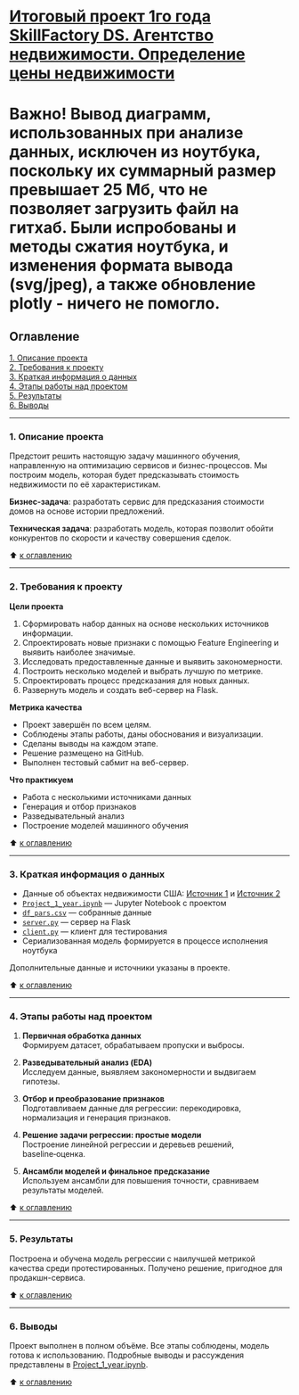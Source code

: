 # [Итоговый проект 1го года SkillFactory DS. Агентство недвижимости. Определение цены недвижимости](https://github.com/ski58/sf_final_project_1/blob/main/Project_1_year.ipynb)

# Важно! Вывод диаграмм, использованных при анализе данных, исключен из ноутбука, поскольку их суммарный размер превышает 25 Мб, что не позволяет загрузить файл на гитхаб. Были испробованы и методы сжатия ноутбука, и изменения формата вывода (svg/jpeg), а также обновление plotly - ничего не помогло.

## Оглавление
[1. Описание проекта](#1-описание-проекта)  
[2. Требования к проекту](#2-требования-к-проекту)  
[3. Краткая информация о данных](#3-краткая-информация-о-данных)  
[4. Этапы работы над проектом](#4-этапы-работы-над-проектом)  
[5. Результаты](#5-результаты)  
[6. Выводы](#6-выводы)

---

### 1. Описание проекта
Предстоит решить настоящую задачу машинного обучения, направленную на оптимизацию сервисов и бизнес-процессов. Мы построим модель, которая будет предсказывать стоимость недвижимости по её характеристикам.

**Бизнес-задача**: разработать сервис для предсказания стоимости домов на основе истории предложений.

**Техническая задача**: разработать модель, которая позволит обойти конкурентов по скорости и качеству совершения сделок.

:arrow_up: [к оглавлению](#оглавление)

---

### 2. Требования к проекту

**Цели проекта**
1. Сформировать набор данных на основе нескольких источников информации.
2. Спроектировать новые признаки с помощью Feature Engineering и выявить наиболее значимые.
3. Исследовать предоставленные данные и выявить закономерности.
4. Построить несколько моделей и выбрать лучшую по метрике.
5. Спроектировать процесс предсказания для новых данных.
6. Развернуть модель и создать веб-сервер на Flask.

**Метрика качества**
- Проект завершён по всем целям.
- Соблюдены этапы работы, даны обоснования и визуализации.
- Сделаны выводы на каждом этапе.
- Решение размещено на GitHub.
- Выполнен тестовый сабмит на веб-сервер.

**Что практикуем**
- Работа с несколькими источниками данных
- Генерация и отбор признаков
- Разведывательный анализ
- Построение моделей машинного обучения

:arrow_up: [к оглавлению](#оглавление)

---

### 3. Краткая информация о данных
- Данные об объектах недвижимости США: [Источник 1](https://drive.google.com/file/d/11-ZNNIdcQ7TbT8Y0nsQ3Q0eiYQP__NIW/view?usp=share_link) и [Источник 2](https://drive.google.com/file/d/17aj_EZ7BRqsOYbhjEH8hwlURmc5o35jp/view?usp=share_link)
- [`Project_1_year.ipynb`](https://github.com/ski58/sf_final_project_1/blob/main/Project_1_year.ipynb) — Jupyter Notebook с проектом
- [`df_pars.csv`](https://github.com/ski58/sf_final_project_1/blob/main/df_pars.csv) — собранные данные
- [`server.py`](https://github.com/ski58/sf_final_project_1/blob/main/server.py) — сервер на Flask
- [`client.py`](https://github.com/ski58/sf_final_project_1/blob/main/client.py) — клиент для тестирования
- Сериализованная модель формируется в процессе исполнения ноутбука

Дополнительные данные и источники указаны в проекте.

:arrow_up: [к оглавлению](#оглавление)

---

### 4. Этапы работы над проектом

1. **Первичная обработка данных**  
   Формируем датасет, обрабатываем пропуски и выбросы.

2. **Разведывательный анализ (EDA)**  
   Исследуем данные, выявляем закономерности и выдвигаем гипотезы.

3. **Отбор и преобразование признаков**  
   Подготавливаем данные для регрессии: перекодировка, нормализация и генерация признаков.

4. **Решение задачи регрессии: простые модели**  
   Построение линейной регрессии и деревьев решений, baseline‑оценка.

5. **Ансамбли моделей и финальное предсказание**  
   Используем ансамбли для повышения точности, сравниваем результаты моделей.

:arrow_up: [к оглавлению](#оглавление)

---

### 5. Результаты

Построена и обучена модель регрессии с наилучшей метрикой качества среди протестированных. Получено решение, пригодное для продакшн-сервиса.

:arrow_up: [к оглавлению](#оглавление)

---

### 6. Выводы

Проект выполнен в полном объёме. Все этапы соблюдены, модель готова к использованию. Подробные выводы и рассуждения представлены в [Project_1_year.ipynb](https://github.com/ski58/sf_final_project_1/blob/main/Project_1_year.ipynb).

:arrow_up: [к оглавлению](#оглавление)
